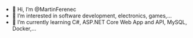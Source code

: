 - 👋 Hi, I’m @MartinFerenec
- 👀 I’m interested in software development, electronics, games,...
- 🌱 I’m currently learning C#, ASP.NET Core Web App and API, MySQL, Docker,...
